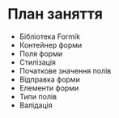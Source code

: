# План заняття

- Бібліотека Formik
- Контейнер форми
- Поля форми
- Стилізація
- Початкове значення полів
- Відправка форми
- Елементи форми
- Типи полів
- Валідація
